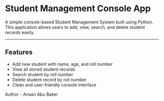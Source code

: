 # Student Management Console App

A simple console-based Student Management System built using Python.  
This application allows users to add, view, search, and delete student records easily.

---

##  Features

- Add new student with name, age, and roll number
- View all stored student records
- Search student by roll number
- Delete student record by roll number
- Clean and user-friendly console interface

Author - Ansari Abu Baker 
